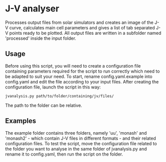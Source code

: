 # J-V analyser
Processes output files from solar simulators and creates an image of the J-V curve, calculates main cell parameters and gives a list of tab separated J-V points ready to be plotted. All output files are written in a subfolder named 'processed' inside the input folder.

## Usage
Before using this script, you will need to create a configuration file containing parameters required for the script to run correctly which need to be adapted to suit your need. To start, rename config.yaml.example into config.yaml and edit the file according to your input files. After creating the configuration file, launch the script in this way:
```
jvanalysis.py path/to/folder/containing/jv/files/
```
The path to the folder can be relative.

## Examples
The example folder contains three folders, namely 'uu', 'monash' and 'monash2' - which contain J-V files in different formats - and their related configuration files. To test the script, move the configuration file related to the folder you want to analyse in the same folder of jvanalysis.py and rename it to config.yaml, then run the script on the folder.
